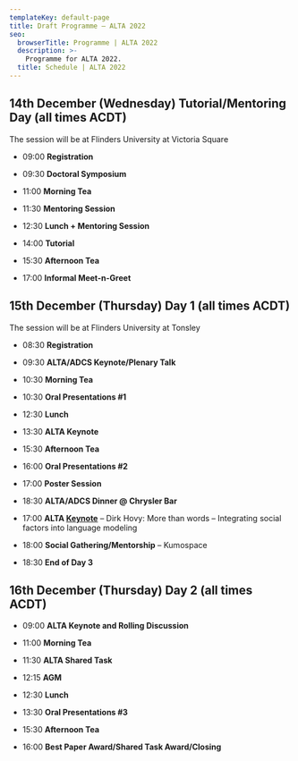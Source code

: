 ```yaml
---
templateKey: default-page
title: Draft Programme – ALTA 2022
seo:
  browserTitle: Programme | ALTA 2022
  description: >-
    Programme for ALTA 2022.
  title: Schedule | ALTA 2022
---
```



## 14th December (Wednesday) Tutorial/Mentoring Day (all times ACDT) 

The session will be at Flinders University at Victoria Square

* 09:00 **Registration** 

* 09:30 **Doctoral Symposium**

* 11:00 **Morning Tea**

* 11:30 **Mentoring Session**

* 12:30 **Lunch + Mentoring Session**

* 14:00 **Tutorial**

* 15:30 **Afternoon Tea**

* 17:00 **Informal Meet-n-Greet**

## 15th December (Thursday) Day 1 (all times ACDT)

The session will be at Flinders University at Tonsley

* 08:30 **Registration** 

* 09:30 **ALTA/ADCS Keynote/Plenary Talk**

* 10:30 **Morning Tea** 

* 10:30 **Oral Presentations #1**

* 12:30 **Lunch**

* 13:30 **ALTA Keynote**

* 15:30 **Afternoon Tea**

* 16:00 **Oral Presentations #2**

* 17:00 **Poster Session**

* 18:30 **ALTA/ADCS Dinner @ Chrysler Bar**


* 17:00 **ALTA [Keynote](/keynotes)** – Dirk Hovy: More than words – Integrating social factors into language modeling

* 18:00 **Social Gathering/Mentorship** – Kumospace

* 18:30 **End of Day 3**

## 16th December (Thursday) Day 2 (all times ACDT)

* 09:00 **ALTA Keynote and Rolling Discussion**

* 11:00 **Morning Tea**

* 11:30 **ALTA Shared Task**

* 12:15 **AGM**

* 12:30 **Lunch**

* 13:30 **Oral Presentations #3**

* 15:30 **Afternoon Tea**

* 16:00 **Best Paper Award/Shared Task Award/Closing**
